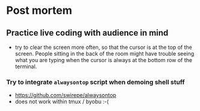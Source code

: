 # Post mortem

## Practice live coding with audience in mind

- try to clear the screen more often, so that the cursor is at the top of the screen. People sitting
  in the back of the room might have trouble seeing what you are typing when the cursor is always at
  the bottom row of the terminal.

### Try to integrate `alwaysontop` script when demoing shell stuff

- https://github.com/swirepe/alwaysontop
- does not work within tmux / byobu :-(


